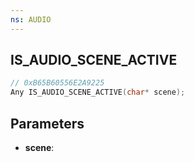```yaml
---
ns: AUDIO
---
```

## IS_AUDIO_SCENE_ACTIVE

```c
// 0xB65B60556E2A9225
Any IS_AUDIO_SCENE_ACTIVE(char* scene);
```

## Parameters
* **scene**:
